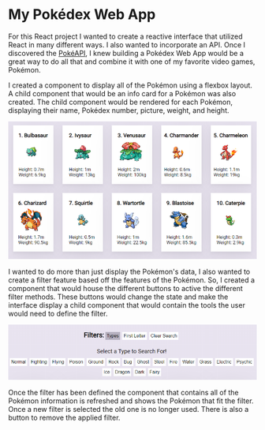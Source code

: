 # My Pokédex Web App

For this React project I wanted to create a reactive interface that utilized React in many different ways. I also wanted to incorporate an API. Once I discovered the [PokéAPI](https://pokeapi.co/), I knew building a Pokédex Web App would be a great way to do all that and combine it with one of my favorite video games, Pokémon.

I created a component to display all of the Pokémon using a flexbox layout. A child component that would be an info card for a Pokémon was also created. The child component would be rendered for each Pokémon, displaying their name, Pokédex number, picture, weight, and height.

![Pokémon info cards](/public/images/pokemon_display.PNG)

I wanted to do more than just display the Pokémon's data, I also wanted to create a filter feature based off the features of the Pokémon. So, I created a component that would house the different buttons to active the different filter methods. These buttons would change the state and make the interface display a child component that would contain the tools the user would need to define the filter.

![Pokémon filter tools](/public/images/pokemon_search.PNG)

Once the filter has been defined the component that contains all of the Pokémon information is refreshed and shows the Pokémon that fit the filter. Once a new filter is selected the old one is no longer used. There is also a button to remove the applied filter.
